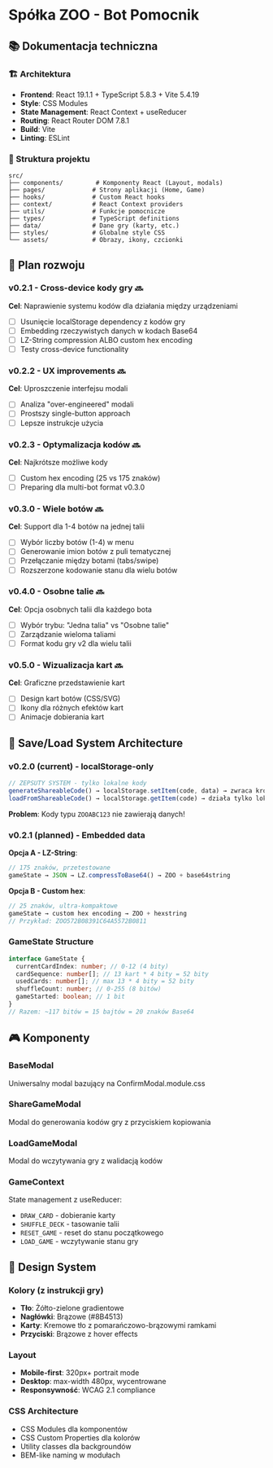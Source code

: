 # Spółka ZOO - Bot Pomocnik

## 📚 Dokumentacja techniczna

### 🏗️ Architektura

- **Frontend**: React 19.1.1 + TypeScript 5.8.3 + Vite 5.4.19
- **Style**: CSS Modules
- **State Management**: React Context + useReducer
- **Routing**: React Router DOM 7.8.1
- **Build**: Vite
- **Linting**: ESLint

### 📁 Struktura projektu

```
src/
├── components/         # Komponenty React (Layout, modals)
├── pages/             # Strony aplikacji (Home, Game)
├── hooks/             # Custom React hooks
├── context/           # React Context providers
├── utils/             # Funkcje pomocnicze
├── types/             # TypeScript definitions
├── data/              # Dane gry (karty, etc.)
├── styles/            # Globalne style CSS
└── assets/            # Obrazy, ikony, czcionki
```

## 🎯 Plan rozwoju

### v0.2.1 - Cross-device kody gry 🔜

**Cel**: Naprawienie systemu kodów dla działania między urządzeniami

- [ ] Usunięcie localStorage dependency z kodów gry
- [ ] Embedding rzeczywistych danych w kodach Base64
- [ ] LZ-String compression ALBO custom hex encoding
- [ ] Testy cross-device functionality

### v0.2.2 - UX improvements 🔜

**Cel**: Uproszczenie interfejsu modali

- [ ] Analiza "over-engineered" modali
- [ ] Prostszy single-button approach
- [ ] Lepsze instrukcje użycia

### v0.2.3 - Optymalizacja kodów 🔜

**Cel**: Najkrótsze możliwe kody

- [ ] Custom hex encoding (25 vs 175 znaków)
- [ ] Preparing dla multi-bot format v0.3.0

### v0.3.0 - Wiele botów 🔜

**Cel**: Support dla 1-4 botów na jednej talii

- [ ] Wybór liczby botów (1-4) w menu
- [ ] Generowanie imion botów z puli tematycznej
- [ ] Przełączanie między botami (tabs/swipe)
- [ ] Rozszerzone kodowanie stanu dla wielu botów

### v0.4.0 - Osobne talie 🔜

**Cel**: Opcja osobnych talii dla każdego bota

- [ ] Wybór trybu: "Jedna talia" vs "Osobne talie"
- [ ] Zarządzanie wieloma taliami
- [ ] Format kodu gry v2 dla wielu talii

### v0.5.0 - Wizualizacja kart 🔜

**Cel**: Graficzne przedstawienie kart

- [ ] Design kart botów (CSS/SVG)
- [ ] Ikony dla różnych efektów kart
- [ ] Animacje dobierania kart

## 🔧 Save/Load System Architecture

### v0.2.0 (current) - localStorage-only

```typescript
// ZEPSUTY SYSTEM - tylko lokalne kody
generateShareableCode() → localStorage.setItem(code, data) → zwraca krótki kod
loadFromShareableCode() → localStorage.getItem(code) → działa tylko lokalnie
```

**Problem**: Kody typu `ZOOABC123` nie zawierają danych!

### v0.2.1 (planned) - Embedded data

**Opcja A - LZ-String**:

```typescript
// 175 znaków, przetestowane
gameState → JSON → LZ.compressToBase64() → ZOO + base64string
```

**Opcja B - Custom hex**:

```typescript
// 25 znaków, ultra-kompaktowe
gameState → custom hex encoding → ZOO + hexstring
// Przykład: ZOO572B08391C64A5572B0811
```

### GameState Structure

```typescript
interface GameState {
  currentCardIndex: number; // 0-12 (4 bity)
  cardSequence: number[]; // 13 kart * 4 bity = 52 bity
  usedCards: number[]; // max 13 * 4 bity = 52 bity
  shuffleCount: number; // 0-255 (8 bitów)
  gameStarted: boolean; // 1 bit
}
// Razem: ~117 bitów = 15 bajtów = 20 znaków Base64
```

## 🎮 Komponenty

### BaseModal

Uniwersalny modal bazujący na ConfirmModal.module.css

### ShareGameModal

Modal do generowania kodów gry z przyciskiem kopiowania

### LoadGameModal

Modal do wczytywania gry z walidacją kodów

### GameContext

State management z useReducer:

- `DRAW_CARD` - dobieranie karty
- `SHUFFLE_DECK` - tasowanie talii
- `RESET_GAME` - reset do stanu początkowego
- `LOAD_GAME` - wczytywanie stanu gry

## 🎨 Design System

### Kolory (z instrukcji gry)

- **Tło**: Żółto-zielone gradientowe
- **Nagłówki**: Brązowe (#8B4513)
- **Karty**: Kremowe tło z pomarańczowo-brązowymi ramkami
- **Przyciski**: Brązowe z hover effects

### Layout

- **Mobile-first**: 320px+ portrait mode
- **Desktop**: max-width 480px, wycentrowane
- **Responsywność**: WCAG 2.1 compliance

### CSS Architecture

- CSS Modules dla komponentów
- CSS Custom Properties dla kolorów
- Utility classes dla backgroundów
- BEM-like naming w modułach
